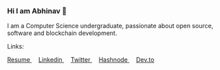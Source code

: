 ### Hi I am Abhinav 👋

I am a Computer Science undergraduate, passionate about open source, software and blockchain development.

Links:

<a href='https://drive.google.com/file/d/1vCRoLurIFQdSq_oeyjj31kEmrOxkv6UQ/view?usp=sharing'>
Resume
</a>
&nbsp;&nbsp;&nbsp;
<a href='https://www.linkedin.com/in/abhinavpathak21/'>
Linkedin
</a>
&nbsp;&nbsp;&nbsp;
<a href='https://twitter.com/AbhinavXT'>
Twitter
</a>
&nbsp;&nbsp;&nbsp;
<a href='https://abhinavpathak.hashnode.dev/'>
Hashnode
</a>
&nbsp;&nbsp;&nbsp;
<a href='https://dev.to/abhinavxt'>
Dev.to
</a>
